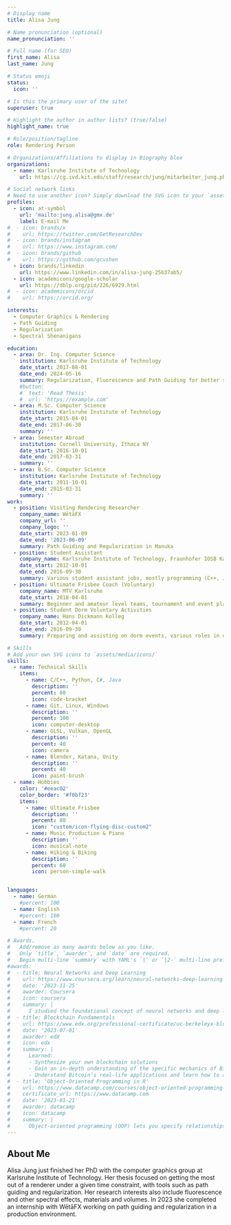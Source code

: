 ```yaml
---
# Display name
title: Alisa Jung

# Name pronunciation (optional)
name_pronunciation: ''

# Full name (for SEO)
first_name: Alisa
last_name: Jung

# Status emoji
status:
  icon: ''

# Is this the primary user of the site?
superuser: true

# Highlight the author in author lists? (true/false)
highlight_name: true

# Role/position/tagline
role: Rendering Person

# Organizations/Affiliations to display in Biography blox
organizations:
  - name: Karlsruhe Institute of Technology
    url: https://cg.ivd.kit.edu/staff/research/jung/mitarbeiter_jung.php

# Social network links
# Need to use another icon? Simply download the SVG icon to your `assets/media/icons/` folder.
profiles:
  - icon: at-symbol
    url: 'mailto:jung.alisa@gmx.de'
    label: E-mail Me
#  - icon: brands/x
#    url: https://twitter.com/GetResearchDev
#  - icon: brands/instagram
#    url: https://www.instagram.com/
#  - icon: brands/github
#    url: https://github.com/gcushen
  - icon: brands/linkedin
    url: https://www.linkedin.com/in/alisa-jung-25b37ab5/
  - icon: academicons/google-scholar
    url: https://dblp.org/pid/226/6929.html
#  - icon: academicons/orcid
#    url: https://orcid.org/

interests:
  - Computer Graphics & Rendering
  - Path Guiding
  - Regularization
  - Spectral Shenanigans

education:
  - area: Dr. Ing. Computer Science
    institution: Karlsruhe Institute of Technology
    date_start: 2017-08-01
    date_end: 2024-05-16
    summary: Regularization, Fluorescence and Path Guiding for better renders in less time. Supervised by Prof. Carsten Dachsbacher. 
    #button:
    #  text: 'Read Thesis'
    #  url: 'https://example.com'
  - area: M.Sc. Computer Science
    institution: Karlsruhe Institute of Technology
    date_start: 2015-04-01
    date_end: 2017-06-30
    summary: ''
  - area: Semester Abroad
    institution: Cornell University, Ithaca NY
    date_start: 2016-10-01
    date_end: 2017-03-31
    summary: ''
  - area: B.Sc. Computer Science
    institution: Karlsruhe Institute of Technology
    date_start: 2011-10-01
    date_end: 2015-03-31
    summary: ''
work:
  - position: Visiting Rendering Researcher
    company_name: WētāFX
    company_url: ''
    company_logo: ''
    date_start: 2023-01-09
    date_end: '2023-06-09'
    summary: Path Guiding and Regularization in Manuka
  - position: Student Assistant
    company_name: Karlsruhe Institute of Technology, Fraunhofer IOSB Karlsruhe
    date_start: 2012-10-01
    date_end: 2016-09-30
    summary: Various student assistant jobs, mostly programming (C++, Java) and tutoring (teaching assistance)
  - position: Ultimate Frisbee Coach (Voluntary)
    company_name: MTV Karlsruhe
    date_start: 2018-04-01
    summary: Beginner and amateur level teams, tournament and event planning
  - position: Student Dorm Voluntary Activities
    company_name: Hans Dickmann Kolleg
    date_start: 2012-04-01
    date_end: 2016-09-30
    summary: Preparing and assisting on dorm events, various roles in dorm self government

# Skills
# Add your own SVG icons to `assets/media/icons/`
skills:
  - name: Technical Skills
    items:
      - name: C/C++, Python, C#, Java
        description: ''
        percent: 80
        icon: code-bracket
      - name: Git, Linux, Windows
        description: ''
        percent: 100
        icon: computer-desktop
      - name: GLSL, Vulkan, OpenGL
        description: ''
        percent: 40
        icon: camera
      - name: Blender, Katana, Unity
        description: ''
        percent: 40
        icon: paint-brush
  - name: Hobbies
    color: '#eeac02'
    color_border: '#f0bf23'
    items:
      - name: Ultimate Frisbee
        description: ''
        percent: 80
        icon: "custom/icon-flying-disc-custom2"
      - name: Music Production & Piano
        description: ''
        icon: musical-note
      - name: Hiking & Biking
        description: ''
        percent: 60
        icon: person-simple-walk


languages:
  - name: German
    #percent: 100
  - name: English
    #percent: 100
  - name: French
    #percent: 20

# Awards.
#   Add/remove as many awards below as you like.
#   Only `title`, `awarder`, and `date` are required.
#   Begin multi-line `summary` with YAML's `|` or `|2-` multi-line prefix and indent 2 spaces below.
#awards:
#  - title: Neural Networks and Deep Learning
#    url: https://www.coursera.org/learn/neural-networks-deep-learning
#    date: '2023-11-25'
#    awarder: Coursera
#    icon: coursera
#    summary: |
#      I studied the foundational concept of neural networks and deep learning. By the end, I was familiar with the significant technological trends driving the rise of deep learning; build, train, and apply fully connected deep neural networks; implement efficient (vectorized) neural networks; identify key parameters in a neural network’s architecture; and apply deep learning to your own applications.
#  - title: Blockchain Fundamentals
#    url: https://www.edx.org/professional-certificate/uc-berkeleyx-blockchain-fundamentals
#    date: '2023-07-01'
#    awarder: edX
#    icon: edx
#    summary: |
#      Learned:
#      - Synthesize your own blockchain solutions
#      - Gain an in-depth understanding of the specific mechanics of Bitcoin
#      - Understand Bitcoin’s real-life applications and learn how to attack and destroy Bitcoin, #Ethereum, smart contracts and Dapps, and alternatives to Bitcoin’s Proof-of-Work consensus #algorithm
#  - title: 'Object-Oriented Programming in R'
#    url: https://www.datacamp.com/courses/object-oriented-programming-with-s3-and-r6-in-r
#    certificate_url: https://www.datacamp.com
#    date: '2023-01-21'
#    awarder: datacamp
#    icon: datacamp
#    summary: |
#      Object-oriented programming (OOP) lets you specify relationships between functions and the objects that they can act on, helping you manage complexity in your code. This is an intermediate level course, providing an introduction to OOP, using the S3 and R6 systems. S3 is a great day-to-day R programming tool that simplifies some of the functions that you write. R6 is especially useful for industry-specific analyses, working with web APIs, and building GUIs.
---
```


## About Me

Alisa Jung just finished her PhD with the computer graphics group at Karlsruhe Institute of Technology. Her thesis focused on getting the most out of a renderer under a given time constraint, with tools such as path guiding and regularization. Her research interests also include fluorescence and other spectral effects, materials and volumes. In 2023 she completed an internship with WētāFX working on path guiding and regularization in a production environment.
